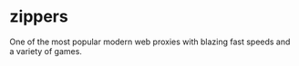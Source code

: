# zippers
One of the most popular modern web proxies with blazing fast speeds and a variety of games.
